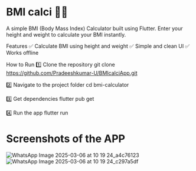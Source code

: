# BMI calci 🏋️‍♂️
A simple BMI (Body Mass Index) Calculator built using Flutter. Enter your height and weight to calculate your BMI instantly.

Features
✅ Calculate BMI using height and weight
✅ Simple and clean UI
✅ Works offline

How to Run
1️⃣ Clone the repository
git clone https://github.com/Pradeeshkumar-U/BMIcalciApp.git

2️⃣ Navigate to the project folder
cd bmi-calculator

3️⃣ Get dependencies
flutter pub get

4️⃣ Run the app
flutter run

# Screenshots of the APP
![WhatsApp Image 2025-03-06 at 10 19 24_a4c76123](https://github.com/user-attachments/assets/83f5dcb5-645f-4b99-b42a-a3340da67e71) ![WhatsApp Image 2025-03-06 at 10 19 24_c297a5df](https://github.com/user-attachments/assets/5367a73b-0742-4c72-8133-7e63e20e07b1)

